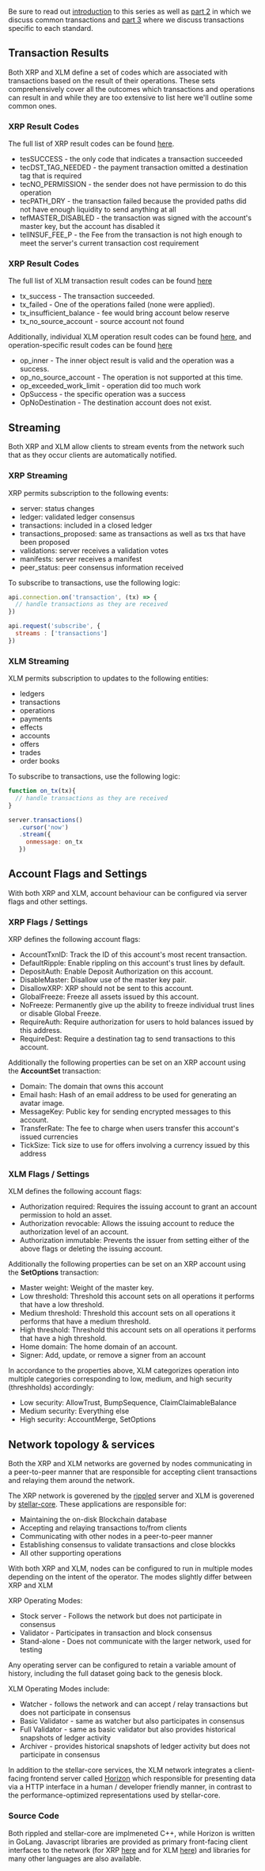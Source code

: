 Be sure to read out [introduction](/post/xrp_vs_xlm_pt1) to this series as well as [part 2](/post/xrp_vs_xlm_pt2) in which we discuss common transactions and [part 3](/post/xrp_vs_xlm_pt3) where we discuss transactions specific to each standard.

<h2>Transaction Results</h2>

Both XRP and XLM define a set of codes which are associated with transactions based on the result of their operations. These sets comprehensively cover all the outcomes which transactions and operations can result in and while they are too extensive to list here we'll outline some common ones.

<h3>XRP Result Codes</h3>

The full list of XRP result codes can be found [here](https://xrpl.org/transaction-results.html).

- tesSUCCESS - the only code that indicates a transaction succeeded
- tecDST_TAG_NEEDED - the payment transaction omitted a destination tag that is required
- tecNO_PERMISSION - the sender does not have permission to do this operation
- tecPATH_DRY - the transaction failed because the provided paths did not have enough liquidity to send anything at all
- tefMASTER_DISABLED - the transaction was signed with the account's master key, but the account has disabled it
- telINSUF_FEE_P - the Fee from the transaction is not high enough to meet the server's current transaction cost requirement

<h3>XRP Result Codes</h3>

The full list of XLM transaction result codes can be found [here](https://developers.stellar.org/api/errors/result-codes/)

- tx_success - The transaction succeeded.
- tx_failed - One of the operations failed (none were applied).
- tx_insufficient_balance - fee would bring account below reserve
- tx_no_source_account - source account not found

Additionally, individual XLM operation result codes can be found [here](https://developers.stellar.org/api/errors/result-codes/operations/), and operation-specific result codes can be found [here](https://developers.stellar.org/api/errors/result-codes/operation-specific/)

- op_inner - The inner object result is valid and the operation was a success.
- op_no_source_account - The operation is not supported at this time.
- op_exceeded_work_limit - operation did too much work
- OpSuccess - the specific operation was a success
- OpNoDestination - The destination account does not exist.

<h2>Streaming</h2>

Both XRP and XLM allow clients to stream events from the network such that as they occur clients are automatically notified.

<h3>XRP Streaming</h3>

XRP permits subscription to the following events:

- server: status changes
- ledger: validated ledger consensus
- transactions: included in a closed ledger
- transactions_proposed: same as transactions as well as txs that have been proposed
- validations: server receives a validation votes
- manifests: server receives a manifest
- peer_status: peer consensus information received

To subscribe to transactions, use the following logic:

```javascript
api.connection.on('transaction', (tx) => {
  // handle transactions as they are received
})

api.request('subscribe', {
  streams : ['transactions']
})
```

<h3>XLM Streaming</h3>

XLM permits subscription to updates to the following entities:

- ledgers
- transactions
- operations
- payments
- effects
- accounts
- offers
- trades
- order books

To subscribe to transactions, use the following logic:

```javascript
function on_tx(tx){
  // handle transactions as they are received
}

server.transactions()
   .cursor('now')
   .stream({
     onmessage: on_tx
   })
```

<h2>Account Flags and Settings</h2>

With both XRP and XLM, account behaviour can be configured via server flags and other settings.

<h3>XRP Flags / Settings</h3>

XRP defines the following account flags:

- AccountTxnID: Track the ID of this account's most recent transaction.
- DefaultRipple: Enable rippling on this account's trust lines by default.
- DepositAuth: Enable Deposit Authorization on this account.
- DisableMaster: Disallow use of the master key pair.
- DisallowXRP: XRP should not be sent to this account.
- GlobalFreeze: Freeze all assets issued by this account.
- NoFreeze: Permanently give up the ability to freeze individual trust lines or disable Global Freeze.
- RequireAuth: Require authorization for users to hold balances issued by this address.
- RequireDest: Require a destination tag to send transactions to this account.

Additionally the following properties can be set on an XRP account using the <b>AccountSet</b> transaction:

- Domain: The domain that owns this account
- Email hash: Hash of an email address to be used for generating an avatar image.
- MessageKey: Public key for sending encrypted messages to this account.
- TransferRate: The fee to charge when users transfer this account's issued currencies
- TickSize: Tick size to use for offers involving a currency issued by this address

<h3>XLM Flags / Settings</h3>

XLM defines the following account flags:

- Authorization required: Requires the issuing account to grant an account permission to hold an asset.
- Authorization revocable: Allows the issuing account to reduce the authorization level of an account.
- Authorization immutable: Prevents the issuer from setting either of the above flags or deleting the issuing account.

Additionally the following properties can be set on an XRP account using the <b>SetOptions</b> transaction:

- Master weight: Weight of the master key.
- Low threshold: Threshold this account sets on all operations it performs that have a low threshold.
- Medium threshold: Threshold this account sets on all operations it performs that have a medium threshold.
- High threshold: Threshold this account sets on all operations it performs that have a high threshold.
- Home domain: The home domain of an account.
- Signer: Add, update, or remove a signer from an account

In accordance to the properties above, XLM categorizes operation into multiple categories corresponding to low, medium, and high security (threshholds) accordingly:

- Low security: AllowTrust, BumpSequence, ClaimClaimableBalance
- Medium security: Everything else
- High security: AccountMerge, SetOptions

<h2>Network topology & services</h2>

Both the XRP and XLM networks are governed by nodes communicating in a peer-to-peer manner that are responsible for accepting client transactions and relaying them around the network.

The XRP network is goverened by the <a href="https://github.com/ripple/rippled">rippled</a> server and XLM is goverened by <a href="https://github.com/stellar/stellar-core">stellar-core</a>. These applications are responsible for:

- Maintaining the on-disk Blockchain database
- Accepting and relaying transactions to/from clients
- Communicating with other nodes in a peer-to-peer manner
- Establishing consensus to validate transactions and close blockks
- All other supporting operations

With both XRP and XLM, nodes can be configured to run in multiple modes depending on the intent of the operator. The modes slightly differ between XRP and XLM

XRP Operating Modes:

- Stock server - Follows the network but does not participate in consensus
- Validator - Participates in transaction and block consensus
- Stand-alone - Does not communicate with the larger network, used for testing

Any operating server can be configured to retain a variable amount of history, including the full dataset going back to the genesis block.

XLM Operating Modes include:

- Watcher - follows the network and can accept / relay transactions but does not participate in consensus
- Basic Validator - same as watcher but also participates in consensus
- Full Validator - same as basic validator but also provides historical snapshots of ledger activity
- Archiver - provides historical snapshots of ledger activity but does not participate in consensus

In addition to the stellar-core services, the XLM network integrates a client-facing frontend server called <a href="https://github.com/stellar/go">Horizon</a> which responsible for presenting data via a HTTP interface in a human / developer friendly manner, in contrast to the performance-optimized representations used by stellar-core.

<h3>Source Code</h3>

Both rippled and stellar-core are implmeneted C++, while Horizon is written in GoLang. Javascript libraries are provided as primary front-facing client interfaces to the network (for XRP <a href="https://github.com/ripple/ripple-lib">here</a> and for XLM <a href="https://github.com/stellar/js-stellar-sdk">here</a>) and libraries for many other languages are also available.

